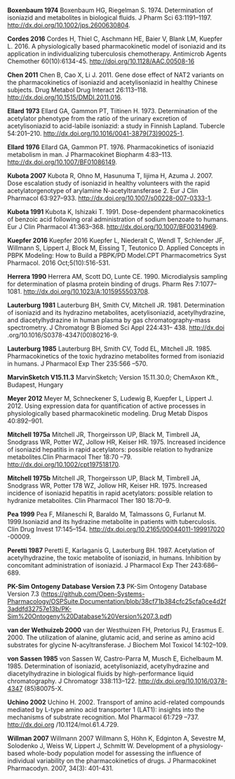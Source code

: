 

**Boxenbaum 1974** Boxenbaum HG, Riegelman S. 1974. Determination of isoniazid and metabolites in biological fluids. J Pharm Sci 63:1191–1197. http://dx.doi.org/10.1002/jps.2600630804.

**Cordes 2016** Cordes H, Thiel C, Aschmann HE, Baier V, Blank LM, Kuepfer L. 2016. A physiologically based pharmacokinetic model of isoniazid and its application in individualizing tuberculosis chemotherapy. Antimicrob Agents Chemother 60(10):6134-45. http://doi.org/10.1128/AAC.00508-16

**Chen 2011** Chen B, Cao X, Li J. 2011. Gene dose effect of NAT2 variants on the pharmacokinetics of isoniazid and acetylisoniazid in healthy Chinese subjects. Drug Metabol Drug Interact 26:113–118. http://dx.doi.org/10.1515/DMDI.2011.016.

**Ellard 1973** Ellard GA, Gammon PT, Tiitinen H. 1973. Determination of the acetylator phenotype from the ratio of the urinary excretion of acetylisoniazid
to acid-labile isoniazid: a study in Finnish Lapland. Tubercle 54:201–210. http://dx.doi.org/10.1016/0041-3879(73)90025-1.

**Ellard 1976** Ellard GA, Gammon PT. 1976. Pharmacokinetics of isoniazid metabolism in man. J Pharmacokinet Biopharm 4:83–113. http://dx.doi.org/10.1007/BF01086149.

**Kubota 2007** Kubota R, Ohno M, Hasunuma T, Iijima H, Azuma J. 2007. Dose escalation study of isoniazid in healthy volunteers with the rapid acetylatorgenotype of arylamine N-acetyltransferase 2. Eur J Clin Pharmacol 63:927–933. http://dx.doi.org/10.1007/s00228-007-0333-1.

**Kubota 1991** Kubota K, Ishizaki T. 1991. Dose-dependent pharmacokinetics of benzoic acid following oral administration of sodium benzoate to humans. Eur J Clin Pharmacol 41:363–368. http://dx.doi.org/10.1007/BF00314969.

**Kuepfer 2016** Kuepfer 2016 Kuepfer L, Niederalt C, Wendl T, Schlender JF, Willmann S, Lippert J, Block M, Eissing T, Teutonico D. Applied Concepts in PBPK Modeling: How to Build a PBPK/PD Model.CPT Pharmacometrics Syst Pharmacol. 2016 Oct;5(10):516-531.

**Herrera 1990**  Herrera AM, Scott DO, Lunte CE. 1990. Microdialysis sampling for determination of plasma protein binding of drugs. Pharm Res 7:1077–1081. http://dx.doi.org/10.1023/A:1015955503708.

**Lauterburg 1981** Lauterburg BH, Smith CV, Mitchell JR. 1981. Determination of isoniazid and its hydrazino metabolites, acetylisoniazid, acetylhydrazine, and diacetylhydrazine in human plasma by gas chromatography-mass spectrometry. J Chromatogr B Biomed Sci Appl 224:431– 438. http://dx.doi .org/10.1016/S0378-4347(00)80216-9.

**Lauterburg 1985** Lauterburg BH, Smith CV, Todd EL, Mitchell JR. 1985. Pharmacokinetics of the toxic hydrazino metabolites formed from isoniazid in humans. J Pharmacol Exp Ther 235:566 –570.

**MarvinSketch V15.11.3** MarvinSketch; Version 15.11.30.0; ChemAxon Kft., Budapest, Hungary

**Meyer 2012** Meyer M, Schneckener S, Ludewig B, Kuepfer L, Lippert J. 2012. Using expression data for quantification of active processes in physiologically based pharmacokinetic modeling. Drug Metab Dispos 40:892–901.

**Mitchell 1975a** Mitchell JR, Thorgeirsson UP, Black M, Timbrell JA, Snodgrass WR, Potter WZ, Jollow HR, Keiser HR. 1975. Increased incidence of isoniazid hepatitis in rapid acetylators: possible relation to hydranize metabolites.Clin Pharmacol Ther 18:70 –79. http://dx.doi.org/10.1002/cpt197518170.

**Mitchell 1975b** Mitchell JR, Thorgeirsson UP, Black M, Timbrell JA, Snodgrass WR, Potter 178 WZ, Jollow HR, Keiser HR. 1975. Increased incidence of isoniazid hepatitis in rapid acetylators: possible relation to hydranize metabolites. Clin Pharmacol Ther 180 18:70–9.

**Pea 1999** Pea F, Milaneschi R, Baraldo M, Talmassons G, Furlanut M. 1999.Isoniazid and its hydrazine metabolite in patients with tuberculosis. Clin Drug Invest 17:145–154. http://dx.doi.org/10.2165/00044011-199917020
-00009.

**Peretti 1987** Peretti E, Karlaganis G, Lauterburg BH. 1987. Acetylation of acetylhydrazine, the toxic metabolite of isoniazid, in humans. Inhibition by concomitant
administration of isoniazid. J Pharmacol Exp Ther 243:686–689.

**PK-Sim Ontogeny Database Version 7.3** PK-Sim Ontogeny Database Version 7.3 (https://github.com/Open-Systems-Pharmacology/OSPSuite.Documentation/blob/38cf71b384cfc25cfa0ce4d2f3addfd32757e13b/PK-Sim%20Ontogeny%20Database%20Version%207.3.pdf)

**van der Wethuizeb 2000** van der Westhuizen FH, Pretorius PJ, Erasmus E. 2000. The utilization of alanine, glutamic acid, and serine as amino acid substrates for glycine N-acyltransferase. J Biochem Mol Toxicol 14:102–109.

**von Sassen 1985** von Sassen W, Castro-Parra M, Musch E, Eichelbaum M. 1985. Determination of isoniazid, acetylisoniazid, acetylhydrazine and diacetylhydrazine in biological fluids by high-performance liquid chromatography. J
Chromatogr 338:113–122. http://dx.doi.org/10.1016/0378-4347
(85)80075-X.

**Uchino 2002** Uchino H. 2002. Transport of amino acid-related compounds mediated by L-type amino acid transporter 1 (LAT1): insights into the mechanisms of substrate recognition. Mol Pharmacol 61:729 –737. http://dx.doi.org /10.1124/mol.61.4.729.

**Willman 2007** Willmann 2007 Willmann S, Höhn K, Edginton A, Sevestre M, Solodenko J, Weiss W, Lippert J, Schmitt W. Development of a physiology-based whole-body population model for assessing the influence of individual variability on the pharmacokinetics of drugs. J Pharmacokinet Pharmacodyn. 2007, 34(3): 401-431.

